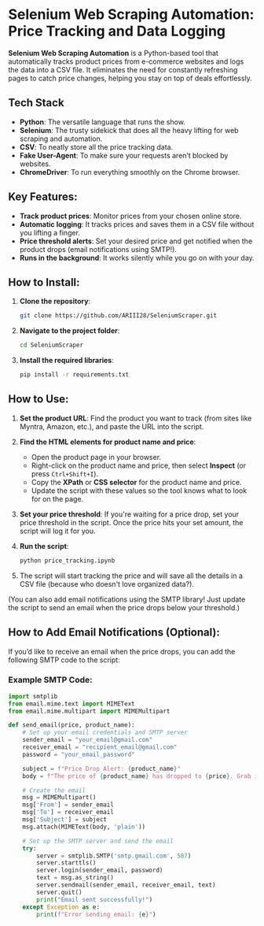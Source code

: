 # Selenium Web Scraping Automation: Price Tracking and Data Logging

**Selenium Web Scraping Automation** is a Python-based tool that automatically tracks product prices from e-commerce websites and logs the data into a CSV file. It eliminates the need for constantly refreshing pages to catch price changes, helping you stay on top of deals effortlessly.

## Tech Stack
- **Python**: The versatile language that runs the show.
- **Selenium**: The trusty sidekick that does all the heavy lifting for web scraping and automation.
- **CSV**: To neatly store all the price tracking data.
- **Fake User-Agent**: To make sure your requests aren’t blocked by websites.
- **ChromeDriver**: To run everything smoothly on the Chrome browser.

## Key Features:
- **Track product prices**: Monitor prices from your chosen online store.
- **Automatic logging**: It tracks prices and saves them in a CSV file without you lifting a finger.
- **Price threshold alerts**: Set your desired price and get notified when the product drops (email notifications using SMTP!).
- **Runs in the background**: It works silently while you go on with your day.

## How to Install:
1. **Clone the repository**:
    ```bash
    git clone https://github.com/ARIII28/SeleniumScraper.git
    ```
2. **Navigate to the project folder**:
    ```bash
    cd SeleniumScraper
    ```
3. **Install the required libraries**:
    ```bash
    pip install -r requirements.txt
    ```

## How to Use:
1. **Set the product URL**: Find the product you want to track (from sites like Myntra, Amazon, etc.), and paste the URL into the script.
   
2. **Find the HTML elements for product name and price**:
   - Open the product page in your browser.
   - Right-click on the product name and price, then select **Inspect** (or press `Ctrl+Shift+I`).
   - Copy the **XPath** or **CSS selector** for the product name and price.
   - Update the script with these values so the tool knows what to look for on the page.

3. **Set your price threshold**: If you're waiting for a price drop, set your price threshold in the script. Once the price hits your set amount, the script will log it for you.

4. **Run the script**:
    ```bash
    python price_tracking.ipynb
    ```
5. The script will start tracking the price and will save all the details in a CSV file (because who doesn't love organized data?).

(You can also add email notifications using the SMTP library! Just update the script to send an email when the price drops below your threshold.)

## How to Add Email Notifications (Optional):
If you’d like to receive an email when the price drops, you can add the following SMTP code to the script:

### Example SMTP Code:

```python
import smtplib
from email.mime.text import MIMEText
from email.mime.multipart import MIMEMultipart

def send_email(price, product_name):
    # Set up your email credentials and SMTP server
    sender_email = "your_email@gmail.com"
    receiver_email = "recipient_email@gmail.com"
    password = "your_email_password"

    subject = f"Price Drop Alert: {product_name}"
    body = f"The price of {product_name} has dropped to {price}. Grab it now!"

    # Create the email
    msg = MIMEMultipart()
    msg['From'] = sender_email
    msg['To'] = receiver_email
    msg['Subject'] = subject
    msg.attach(MIMEText(body, 'plain'))

    # Set up the SMTP server and send the email
    try:
        server = smtplib.SMTP('smtp.gmail.com', 587)
        server.starttls()
        server.login(sender_email, password)
        text = msg.as_string()
        server.sendmail(sender_email, receiver_email, text)
        server.quit()
        print("Email sent successfully!")
    except Exception as e:
        print(f"Error sending email: {e}")
